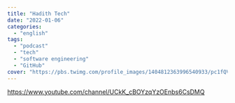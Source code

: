 ```yaml
---
title: "Hadith Tech"
date: "2022-01-06"
categories:
  - "english"
tags:
  - "podcast"
  - "tech"
  - "software engineering"
  - "GitHub"
cover: "https://pbs.twimg.com/profile_images/1404812363996540933/pc1fQV4Q_400x400.png"
---
```


https://www.youtube.com/channel/UCkK_cBOYzqYzOEnbs6CsDMQ